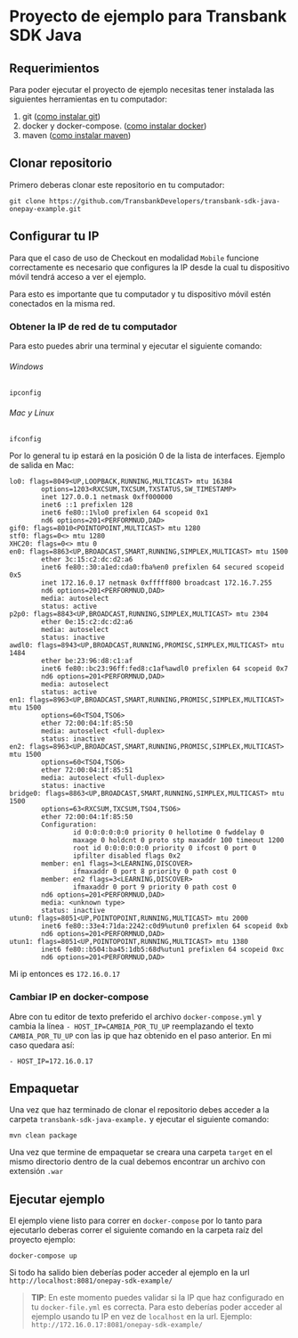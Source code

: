 # Proyecto de ejemplo para Transbank SDK Java

## Requerimientos

Para poder ejecutar el proyecto de ejemplo necesitas tener instalada las siguientes herramientas
en tu computador:

1. git ([como instalar git][git_install])
2. docker y docker-compose. ([como instalar docker][docker_install])
3. maven ([como instalar maven][maven_install])

[git_install]: https://git-scm.com/book/en/v2/Getting-Started-Installing-Git
[docker_install]: https://docs.docker.com/install/
[maven_install]: https://maven.apache.org/install.html

## Clonar repositorio

Primero deberas clonar este repositorio en tu computador:

````batch
git clone https://github.com/TransbankDevelopers/transbank-sdk-java-onepay-example.git
````

## Configurar tu IP

Para que el caso de uso de Checkout en modalidad `Mobile` funcione correctamente es necesario que 
configures la IP desde la cual tu dispositivo móvil tendrá acceso a ver el ejemplo.

Para esto es importante que tu computador y tu dispositivo móvil estén conectados en la misma red.

### Obtener la IP de red de tu computador

Para esto puedes abrir una terminal y ejecutar el siguiente comando:

###### Windows
```batch
ipconfig
```

###### Mac y Linux
```batch
ifconfig
```

Por lo general tu ip estará en la posición 0 de la lista de interfaces. Ejemplo de salida en Mac:

```batch
lo0: flags=8049<UP,LOOPBACK,RUNNING,MULTICAST> mtu 16384
        options=1203<RXCSUM,TXCSUM,TXSTATUS,SW_TIMESTAMP>
        inet 127.0.0.1 netmask 0xff000000 
        inet6 ::1 prefixlen 128 
        inet6 fe80::1%lo0 prefixlen 64 scopeid 0x1 
        nd6 options=201<PERFORMNUD,DAD>
gif0: flags=8010<POINTOPOINT,MULTICAST> mtu 1280
stf0: flags=0<> mtu 1280
XHC20: flags=0<> mtu 0
en0: flags=8863<UP,BROADCAST,SMART,RUNNING,SIMPLEX,MULTICAST> mtu 1500
        ether 3c:15:c2:dc:d2:a6 
        inet6 fe80::30:a1ed:cda0:fba%en0 prefixlen 64 secured scopeid 0x5 
        inet 172.16.0.17 netmask 0xfffff800 broadcast 172.16.7.255
        nd6 options=201<PERFORMNUD,DAD>
        media: autoselect
        status: active
p2p0: flags=8843<UP,BROADCAST,RUNNING,SIMPLEX,MULTICAST> mtu 2304
        ether 0e:15:c2:dc:d2:a6 
        media: autoselect
        status: inactive
awdl0: flags=8943<UP,BROADCAST,RUNNING,PROMISC,SIMPLEX,MULTICAST> mtu 1484
        ether be:23:96:d8:c1:af 
        inet6 fe80::bc23:96ff:fed8:c1af%awdl0 prefixlen 64 scopeid 0x7 
        nd6 options=201<PERFORMNUD,DAD>
        media: autoselect
        status: active
en1: flags=8963<UP,BROADCAST,SMART,RUNNING,PROMISC,SIMPLEX,MULTICAST> mtu 1500
        options=60<TSO4,TSO6>
        ether 72:00:04:1f:85:50 
        media: autoselect <full-duplex>
        status: inactive
en2: flags=8963<UP,BROADCAST,SMART,RUNNING,PROMISC,SIMPLEX,MULTICAST> mtu 1500
        options=60<TSO4,TSO6>
        ether 72:00:04:1f:85:51 
        media: autoselect <full-duplex>
        status: inactive
bridge0: flags=8863<UP,BROADCAST,SMART,RUNNING,SIMPLEX,MULTICAST> mtu 1500
        options=63<RXCSUM,TXCSUM,TSO4,TSO6>
        ether 72:00:04:1f:85:50 
        Configuration:
                id 0:0:0:0:0:0 priority 0 hellotime 0 fwddelay 0
                maxage 0 holdcnt 0 proto stp maxaddr 100 timeout 1200
                root id 0:0:0:0:0:0 priority 0 ifcost 0 port 0
                ipfilter disabled flags 0x2
        member: en1 flags=3<LEARNING,DISCOVER>
                ifmaxaddr 0 port 8 priority 0 path cost 0
        member: en2 flags=3<LEARNING,DISCOVER>
                ifmaxaddr 0 port 9 priority 0 path cost 0
        nd6 options=201<PERFORMNUD,DAD>
        media: <unknown type>
        status: inactive
utun0: flags=8051<UP,POINTOPOINT,RUNNING,MULTICAST> mtu 2000
        inet6 fe80::33e4:71da:2242:c0d9%utun0 prefixlen 64 scopeid 0xb 
        nd6 options=201<PERFORMNUD,DAD>
utun1: flags=8051<UP,POINTOPOINT,RUNNING,MULTICAST> mtu 1380
        inet6 fe80::b504:ba45:1db5:68d%utun1 prefixlen 64 scopeid 0xc 
        nd6 options=201<PERFORMNUD,DAD>
```

Mi ip entonces es `172.16.0.17`

### Cambiar IP en docker-compose

Abre con tu editor de texto preferido el archivo `docker-compose.yml` y cambia la línea
`- HOST_IP=CAMBIA_POR_TU_UP` reemplazando el texto `CAMBIA_POR_TU_UP` con las ip que haz obtenido
en el paso anterior. En mi caso quedara así:

`- HOST_IP=172.16.0.17`

## Empaquetar

Una vez que haz terminado de clonar el repositorio debes acceder a la carpeta 
```transbank-sdk-java-example.``` y ejecutar el siguiente comando:

````batch
mvn clean package
````

Una vez que termine de empaquetar se creara una carpeta ```target``` en el mismo
directorio dentro de la cual debemos encontrar un archivo con extensión ```.war```

## Ejecutar ejemplo

El ejemplo viene listo para correr en ```docker-compose``` por lo tanto para
ejecutarlo deberas correr el siguiente comando en la carpeta raíz del proyecto
ejemplo:

````batch
docker-compose up
````

Si todo ha salido bien deberías poder acceder al ejemplo en la url 
`http://localhost:8081/onepay-sdk-example/`

>**TIP**: En este momento puedes validar si la IP que haz configurado en tu `docker-file.yml` es
correcta. Para esto deberías poder acceder al ejemplo usando tu IP en vez de `localhost` en la url.
Ejemplo: `http://172.16.0.17:8081/onepay-sdk-example/`
